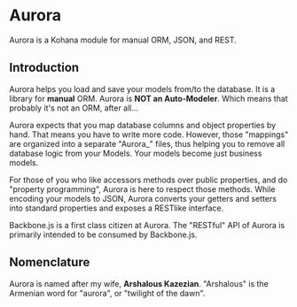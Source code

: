 # Aurora

Aurora is a Kohana module for manual ORM, JSON, and REST.

## Introduction

Aurora helps you load and save your models from/to the database. It is a library
for **manual** ORM. Aurora is **NOT an Auto-Modeler**. Which means that probably
it's not an ORM, after all...

Aurora expects that you map database columns and object properties by hand. That
means you have to write more code. However, those "mappings" are organized into
a separate "Aurora_" files, thus helping you to remove all database logic from
your Models. Your models become just business models.

For those of you who like accessors methods over public properties, and do
"property programming", Aurora is here to respect those methods. While encoding
your models to JSON, Aurora converts your getters and setters into standard
properties and exposes a RESTlike interface.

Backbone.js is a first class citizen at Aurora. The "RESTful" API of Aurora is
primarily intended to be consumed by Backbone.js.

## Nomenclature

Aurora is named after my wife, **Arshalous Kazezian**. "Arshalous" is the
Armenian word for "aurora", or "twilight of the dawn".